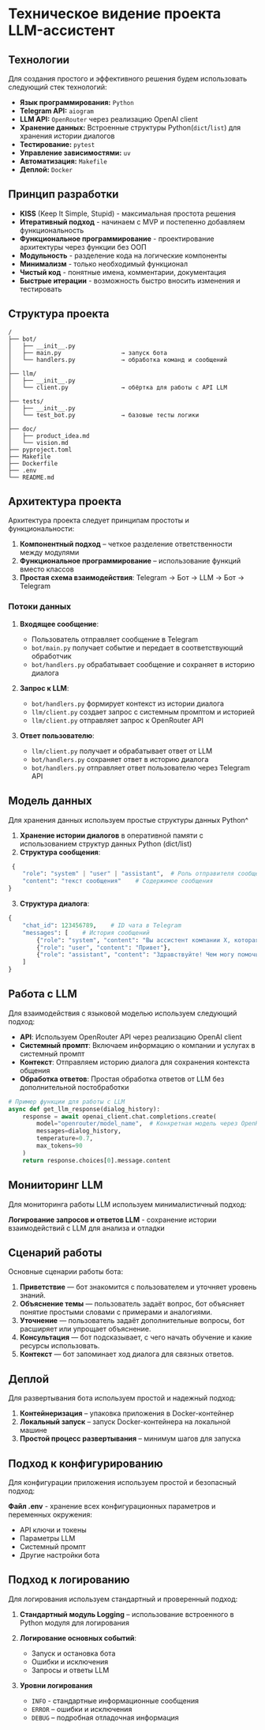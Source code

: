 # Техническое видение проекта LLM-ассистент

## Технологии

Для создания простого и эффективного решения будем использовать следующий стек технологий:

* **Язык программирования:** `Python`
* **Telegram API:** `aiogram`
* **LLM API:** `OpenRouter` через реализацию OpenAI client 
* **Хранение данных:** Встроенные структуры Python(`dict`/`list`) для хранения истории диалогов
* **Тестирование:** `pytest`
* **Управление зависимостями:** `uv`
* **Автоматизация:** `Makefile`
* **Деплой:** `Docker`

## Принцип разработки

* **KISS** (Keep It Simple, Stupid) - максимальная простота решения 
* **Итеративный подход** - начинаем с MVP и постепенно добавляем функциональность
* **Функциональное программирование** - проектирование архитектуры через функции без ООП
* **Модульность** - разделение кода на логические компоненты
* **Минимализм** - только необходимый функционал
* **Чистый код** -  понятные имена, комментарии, документация
* **Быстрые итерации** - возможность быстро вносить изменения и тестировать 

## Структура проекта

```
/ 
├── bot/
│   ├── __init__.py                              
│   ├── main.py                 → запуск бота 
│   └── handlers.py             → обработка команд и сообщений
│
├── llm/
│   ├── __init__.py
│   └── client.py               → обёртка для работы с API LLM 
│
├── tests/
│   ├── __init__.py
│   └── test_bot.py             → базовые тесты логики 
│
├── doc/
│   ├── product_idea.md   
│   └── vision.md         
├── pyproject.toml 
├── Makefile 
├── Dockerfile 
├── .env 
└── README.md
```

## Архитектура проекта

Архитектура проекта следует принципам простоты и функциональности:

1. **Компонентный подход** – четкое разделение ответственности между модулями
2. **Функциональное программирование** – использование функций вместо классов
3. **Простая схема взаимодействия**: Telegram → Бот → LLM → Бот → Telegram


### Потоки данных

1. **Входящее сообщение**:
   - Пользователь отправляет сообщение в Telegram
   - `bot/main.py` получает событие и передает в соответствующий обработчик
   - `bot/handlers.py` обрабатывает сообщение и сохраняет в историю диалога

2. **Запрос к LLM**:
   - `bot/handlers.py` формирует контекст из истории диалога
   - `llm/client.py` создает запрос с системным промптом и историей
   - `llm/client.py` отправляет запрос к OpenRouter API

3. **Ответ пользователю**:
   - `llm/client.py` получает и обрабатывает ответ от LLM
   - `bot/handlers.py` сохраняет ответ в историю диалога
   - `bot/handlers.py` отправляет ответ пользователю через Telegram API

## Модель данных

Для хранения данных используем простые структуры данных Python^
1. **Хранение истории диалогов** в оперативной памяти с использованием структур данных Python (dict/list)
2. **Структура сообщения**:
```python
 {
    "role": "system" | "user" | "assistant",  # Роль отправителя сообщения
    "content": "текст сообщения"    # Содержимое сообщения
}
```
3. **Структура диалога**:
```python
{
    "chat_id": 123456789,    # ID чата в Telegram
    "messages": [    # История сообщений
        {"role": "system", "content": "Вы ассистент компании X, которая предоставляет услуги Y..."},
        {"role": "user", "content": "Привет"},
        {"role": "assistant", "content": "Здравствуйте! Чем могу помочь?"}
    ]
}
```


## Работа с LLM
Для взаимодействия с языковой моделью используем следующий подход:
* **API**: Используем OpenRouter API через реализацию OpenAI client
* **Системный промпт**: Включаем информацию о компании и услугах в системный промпт
* **Контекст**: Отправляем историю диалога для сохранения контекста общения
* **Обработка ответов**: Простая обработка ответов от LLM без дополнительной постобработки

```python
# Пример функции для работы с LLM
async def get_llm_response(dialog_history):
    response = await openai_client.chat.completions.create(
        model="openrouter/model_name",  # Конкретная модель через OpenRouter
        messages=dialog_history,
        temperature=0.7,
        max_tokens=90
    )
    return response.choices[0].message.content
```

## Монииторинг LLM
Для мониторинга работы LLM используем минималистичный подход:

**Логирование запросов и ответов LLM** - cохранение истории взаимодействий с LLM для анализа и отладки

## Сценарий работы 
Основные сценарии работы бота:

1. **Приветствие** — бот знакомится с пользователем и уточняет уровень знаний.
2. **Объяснение темы** — пользователь задаёт вопрос, бот объясняет понятие простыми словами с примерами и аналогиями.
3. **Уточнение** — пользователь задаёт дополнительные вопросы, бот расширяет или упрощает объяснение.
4. **Консультация** — бот подсказывает, с чего начать обучение и какие ресурсы использовать.
5. **Контекст** — бот запоминает ход диалога для связных ответов.



## Деплой 
Для развертывания бота используем простой и надежный подход:

1.  **Контейнеризация** – упаковка приложения в Docker-контейнер
2. **Локальный запуск** – запуск Docker-контейнера на локальной машине
3. **Простой процесс развертывания** – минимум шагов для запуска

## Подход к конфигурированию
Для конфигурации приложения используем простой и безопасный подход:

**Файл .env** - хранение всех конфигурационных параметров и переменных окружения:
* API ключи и токены
* Параметры LLM
* Системный промпт
* Другие настройки бота

## Подход к логированию
Для логирования используем стандартный и проверенный подход:

1. **Стандартный модуль Logging** – использование встроенного в Python модуля для логирования
2. **Логирование основных событий**:  

   * Запуск и остановка бота
   * Ошибки и исключения
   * Запросы и ответы LLM
3. **Уровни логирования**
   * `INFO` - стандартные информационные сообщения
   * `ERROR` – ошибки и исключения
   * `DEBUG` – подробная отладочная информация